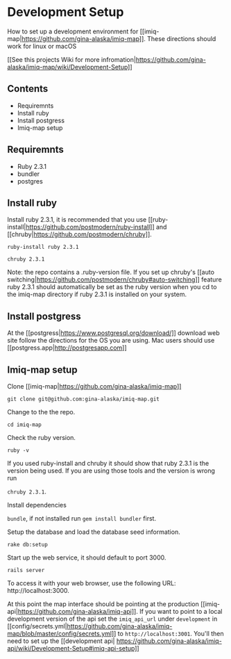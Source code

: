# Development Setup

How to set up a development environment for [[imiq-map|https://github.com/gina-alaska/imiq-map]].
These directions should work for linux or macOS

[[See this projects Wiki for more infromation|https://github.com/gina-alaska/imiq-map/wiki/Development-Setup]]

## Contents
* Requiremnts 
* Install ruby
* Install postgress
* Imiq-map setup

## Requiremnts 
* Ruby 2.3.1
* bundler
* postgres

## Install ruby
Install ruby 2.3.1, it is recommended that you use [[ruby-install|https://github.com/postmodern/ruby-install]] and [[chruby|https://github.com/postmodern/chruby]]. 

`ruby-install ruby 2.3.1`

`chruby 2.3.1`

Note: the repo contains a .ruby-version file. If you set up chruby's [[auto switching|https://github.com/postmodern/chruby#auto-switching]] feature ruby 2.3.1 should automatically be set as the ruby version when you cd to the imiq-map directory if ruby 2.3.1 is installed on your system.


## Install postgress
At the [[postgress|https://www.postgresql.org/download/]] download web site follow the directions for the OS you are using. Mac users should use [[postgress.app|http://postgresapp.com]]

## Imiq-map setup 
Clone [[imiq-map|https://github.com/gina-alaska/imiq-map]] 

`git clone git@github.com:gina-alaska/imiq-map.git`

Change to the the repo. 

`cd imiq-map`

Check the ruby version. 

`ruby -v` 

If you used ruby-install and chruby it should show that ruby 2.3.1 is the version being used. If you are using those tools and the version is wrong run 

`chruby 2.3.1`.

Install dependencies

`bundle`, if not installed run `gem install bundler` first.

Setup the database and load the database seed information.

`rake db:setup`

Start up the web service, it should default to port 3000.  

`rails server`

To access it with your web browser, use the following URL: http://localhost:3000. 

At this point the map interface should be pointing at the production [[imiq-api|https://github.com/gina-alaska/imiq-api]]. If you want to point to a local development version of the api set the `imiq_api_url` under `development` in [[config/secrets.yml|https://github.com/gina-alaska/imiq-map/blob/master/config/secrets.yml]] to `http://localhost:3001`. You'll then need to set up the [[development api| https://github.com/gina-alaska/imiq-api/wiki/Development-Setup#imiq-api-setup]]
